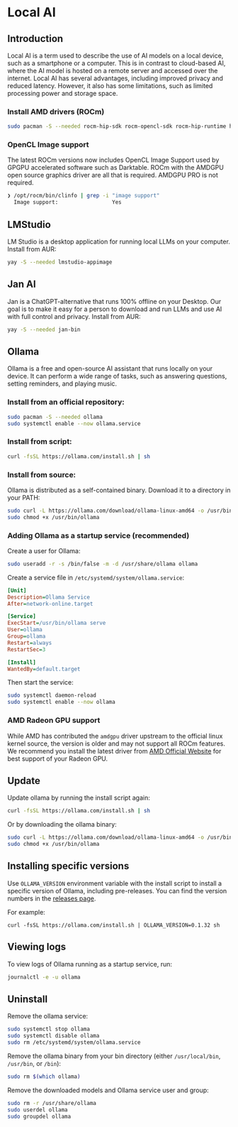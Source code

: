 # Local AI

## Introduction

Local AI is a term used to describe the use of AI models on a local device, such as a smartphone or a computer. This is in contrast to cloud-based AI, where the AI model is hosted
on a remote server and accessed over the internet. Local AI has several advantages, including improved privacy and reduced latency. However, it also has some limitations, such as
limited processing power and storage space.

### Install AMD drivers (ROCm)

```Bash
sudo pacman -S --needed rocm-hip-sdk rocm-opencl-sdk rocm-hip-runtime hip-runtime-amd miopen-hip rocm-opencl-runtime
```

### OpenCL Image support

The latest ROCm versions now includes OpenCL Image Support used by GPGPU accelerated software such as Darktable. ROCm with the AMDGPU open source graphics driver are all that is
required. AMDGPU PRO is not required.

```Bash
❯ /opt/rocm/bin/clinfo | grep -i "image support"
  Image support:				 Yes
```

## LMStudio

LM Studio is a desktop application for running local LLMs on your computer.
Install from AUR:

```Bash
yay -S --needed lmstudio-appimage
```

## Jan AI

Jan is a ChatGPT-alternative that runs 100% offline on your Desktop. Our goal is to make it easy for a person to download and run LLMs and use AI with full control and privacy.
Install from AUR:

```Bash
yay -S --needed jan-bin
```

## Ollama

Ollama is a free and open-source AI assistant that runs locally on your device. It can perform a wide range of tasks, such as answering questions, setting reminders, and playing
music.

### Install from an official repository:

```Bash
sudo pacman -S --needed ollama
sudo systemctl enable --now ollama.service
```

### Install from script:

```Bash
curl -fsSL https://ollama.com/install.sh | sh
```

### Install from source:

Ollama is distributed as a self-contained binary. Download it to a directory in your PATH:

```bash
sudo curl -L https://ollama.com/download/ollama-linux-amd64 -o /usr/bin/ollama
sudo chmod +x /usr/bin/ollama
```

### Adding Ollama as a startup service (recommended)

Create a user for Ollama:

```bash
sudo useradd -r -s /bin/false -m -d /usr/share/ollama ollama
```

Create a service file in `/etc/systemd/system/ollama.service`:

```ini
[Unit]
Description=Ollama Service
After=network-online.target

[Service]
ExecStart=/usr/bin/ollama serve
User=ollama
Group=ollama
Restart=always
RestartSec=3

[Install]
WantedBy=default.target
```

Then start the service:

```bash
sudo systemctl daemon-reload
sudo systemctl enable --now ollama
```

### AMD Radeon GPU support

While AMD has contributed the `amdgpu` driver upstream to the official linux kernel source, the version is older and may not support all ROCm features. We recommend you install the
latest driver from [AMD Official Website](https://www.amd.com/en/support/linux-drivers) for best support of your Radeon GPU.

## Update

Update ollama by running the install script again:

```bash
curl -fsSL https://ollama.com/install.sh | sh
```

Or by downloading the ollama binary:

```bash
sudo curl -L https://ollama.com/download/ollama-linux-amd64 -o /usr/bin/ollama
sudo chmod +x /usr/bin/ollama
```

## Installing specific versions

Use `OLLAMA_VERSION` environment variable with the install script to install a specific version of Ollama, including pre-releases. You can find the version numbers in
the [releases page](https://github.com/ollama/ollama/releases).

For example:

```
curl -fsSL https://ollama.com/install.sh | OLLAMA_VERSION=0.1.32 sh
```

## Viewing logs

To view logs of Ollama running as a startup service, run:

```bash
journalctl -e -u ollama
```

## Uninstall

Remove the ollama service:

```bash
sudo systemctl stop ollama
sudo systemctl disable ollama
sudo rm /etc/systemd/system/ollama.service
```

Remove the ollama binary from your bin directory (either `/usr/local/bin`, `/usr/bin`, or `/bin`):

```bash
sudo rm $(which ollama)
```

Remove the downloaded models and Ollama service user and group:

```bash
sudo rm -r /usr/share/ollama
sudo userdel ollama
sudo groupdel ollama
```
